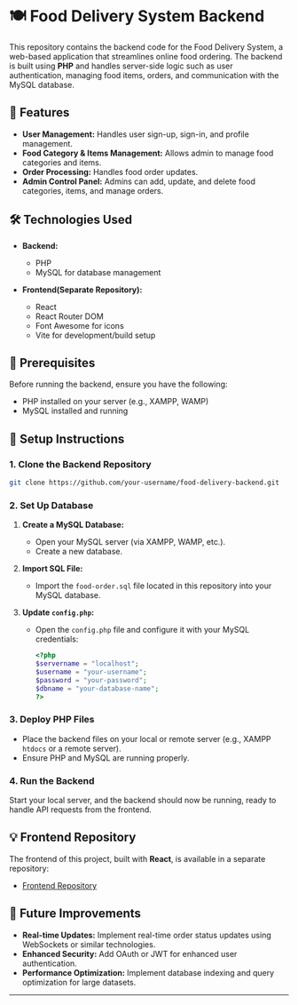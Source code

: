 # 🍽️ Food Delivery System Backend

This repository contains the backend code for the Food Delivery System, a web-based application that streamlines online food ordering. The backend is built using **PHP** and handles server-side logic such as user authentication, managing food items, orders, and communication with the MySQL database.

## 🚀 Features

- **User Management:** Handles user sign-up, sign-in, and profile management.
- **Food Category & Items Management:** Allows admin to manage food categories and items.
- **Order Processing:** Handles food order updates.
- **Admin Control Panel:** Admins can add, update, and delete food categories, items, and manage orders.

## 🛠 Technologies Used

- **Backend:**
  - PHP
  - MySQL for database management

- **Frontend(Separate Repository):**
  - React
  - React Router DOM
  - Font Awesome for icons
  - Vite for development/build setup

## 🛑 Prerequisites

Before running the backend, ensure you have the following:

- PHP installed on your server (e.g., XAMPP, WAMP)
- MySQL installed and running

## 📝 Setup Instructions

### 1. Clone the Backend Repository
```bash
git clone https://github.com/your-username/food-delivery-backend.git
```

### 2. Set Up Database

1. **Create a MySQL Database:**
   - Open your MySQL server (via XAMPP, WAMP, etc.).
   - Create a new database.
   
2. **Import SQL File:**
   - Import the `food-order.sql` file located in this repository into your MySQL database.

3. **Update `config.php`:**
   - Open the `config.php` file and configure it with your MySQL credentials:
     ```php
     <?php
     $servername = "localhost";
     $username = "your-username";
     $password = "your-password";
     $dbname = "your-database-name";
     ?>
     ```

### 3. Deploy PHP Files

- Place the backend files on your local or remote server (e.g., XAMPP `htdocs` or a remote server).
- Ensure PHP and MySQL are running properly.

### 4. Run the Backend

Start your local server, and the backend should now be running, ready to handle API requests from the frontend.

## 💡 Frontend Repository

The frontend of this project, built with **React**, is available in a separate repository:

- [Frontend Repository](https://github.com/emon5369/Food-Delivery-System-frontend) 


## 🔧 Future Improvements

- **Real-time Updates:** Implement real-time order status updates using WebSockets or similar technologies.
- **Enhanced Security:** Add OAuth or JWT for enhanced user authentication.
- **Performance Optimization:** Implement database indexing and query optimization for large datasets.
---
